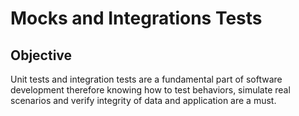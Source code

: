 # Mocks and Integrations Tests

## Objective

Unit tests and integration tests are a fundamental part of software development therefore knowing how to test behaviors, simulate  real scenarios and verify integrity of data and application are a must.